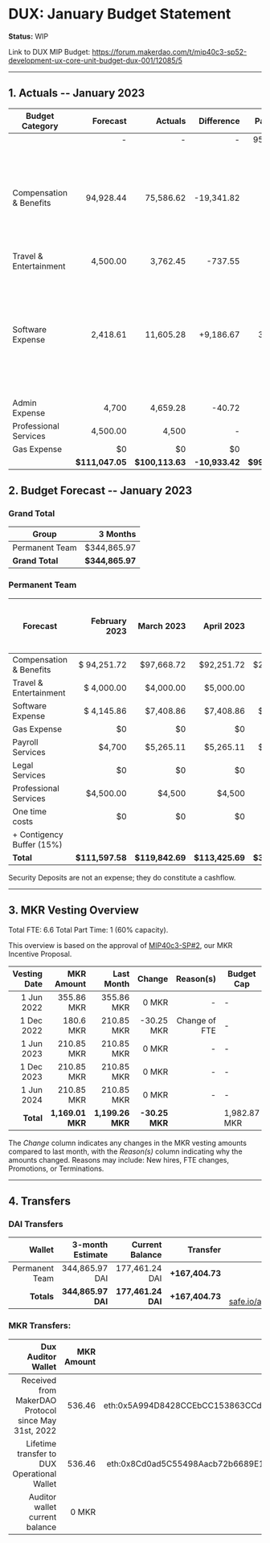 # DUX: January Budget Statement

**Status:** WIP

Link to DUX MIP Budget: https://forum.makerdao.com/t/mip40c3-sp52-development-ux-core-unit-budget-dux-001/12085/5

---

## 1. Actuals -- January 2023

| Budget Category           |  Forecast |  Actuals |  Difference |  Payments |                  Comment |
| --------------------------| -----------: | --------------: | --------------: | -----------: | --------------------------------------------------------------: |
|                              |         - |          - |          - |  95,680.31 |                                                                             |
| Compensation & Benefits      |  94,928.44|  75,586.62 | -19,341.82 |          - |   New team member invoice not paid. Another team member skipped his invoice for next month. |
| Travel & Entertainment       |  4,500.00 |  3,762.45  |    -737.55 |          - |                                                                                           - |
| Software Expense             |  2,418.61 |  11,605.28 |  +9,186.67 |   3,750.00 |  Alchemy not forecasted and higher overall software costs than forecasted (variable rates, no outstanding reason) |
| Admin Expense                |    4,700  |   4,659.28 |     -40.72 |          - |                - |
| Professional Services        |  4,500.00 |   4,500    |          - |          - |                - |
| Gas Expense                  |        $0 |         $0 |         $0 |        $0  |                - |
|                        |**$111,047.05**|**$100,113.63**|**-10,933.42**|**$99,430.31**|           - |


## 2. Budget Forecast -- January 2023

### Grand Total

| Group           |     3 Months |
| --------------- | -----------: |
| Permanent Team  |     $344,865.97 |
| **Grand Total** | **$344,865.97** |

### Permanent Team

| Forecast                      | February 2023 | March 2023 | April 2023 | 3-month Total | MIP Quarterly Budget CAP from Feb 1st |
| ----------------------------- | -------------: | -----------: | ------------: | ------------: | -----------------------: |
| Compensation & Benefits      | $ 94,251.72     | $97,668.72   | $92,251.72    | $284,172.16   | $313,755 |
| Travel & Entertainment       | $ 4,000.00      | $4,000.00    | $5,000.00     | $13,000       |  $13,500 |
| Software Expense             | $ 4,145.86      | $7,408.86    | $7,408.86     | $18,963.58    | $21,600  |
| Gas Expense                  | $0              | $0           | $0            | $0            | $3,000   |
| Payroll Services             | $4,700          | $5,265.11    | $5,265.11     | $15,230.23    | $19,500  |
| Legal Services               | $0              | $0           | $0            | $0            | $0       |
| Professional Services        | $4,500.00       | $4,500       | $4,500        | $13,500       |  $22,500 |
| One time costs               | $0              | $0           | $0            | $0            |  $0      |
| + Contigency Buffer (15%)    |                 |              |               |               |  $9,000  |
| **Total**                    |**$111,597.58**  |**$119,842.69**|**$113,425.69**|**$344,865.97**| **$483,575** | **$402,855** |

Security Deposits are not an expense; they do constitute a cashflow.

---

## 3. MKR Vesting Overview

Total FTE: 6.6 Total Part Time: 1 (60% capacity).

This overview is based on the approval of [MIP40c3-SP#2](https://forum.makerdao.com/t/mip40c3-sp27-development-ux-core-unit-mkr-budget-dux-001/9777), our MKR Incentive Proposal.

| Vesting Date |       MKR Amount |       Last Month |    Change | Reason(s) | Budget Cap   | MKR Actuals |
| -----------: | ---------------: | ---------------: | --------: | --------: | ------------ | ----------- |
|   1 Jun 2022 |       355.86 MKR |       355.86 MKR |     0 MKR |         - | -            | 355.86      |
|  1 Dec 2022 |       180.6 MKR |       210.85 MKR |     -30.25 MKR |         Change of FTE | -            | 180.6           |
|   1 Jun 2023 |       210.85 MKR |       210.85 MKR |     0 MKR |         - | -            | -           |
|  1 Dec 2023 |       210.85 MKR |       210.85 MKR |     0 MKR |         - | -            | -           |
|   1 Jun 2024 |       210.85 MKR |       210.85 MKR |     0 MKR |         - | -            | -           |
|    **Total** | **1,169.01 MKR** | **1,199.26 MKR** | **-30.25 MKR** |           | 1,982.87 MKR | 536.46      |

The _Change_ column indicates any changes in the MKR vesting amounts compared to last month, with the _Reason(s)_ column indicating why the amounts changed. Reasons may include: New hires, FTE changes, Promotions, or Terminations.

---

## 4. Transfers

### DAI Transfers

|         Wallet | 3-month Estimate |    Current Balance |        Transfer |                                                                                                                    Multi-sig Address |
| -------------: | ---------------: | -----------------: | --------------: | -----------------------------------------------------------------------------------------------------------------------------------: |
| Permanent Team |      344,865.97 DAI |     177,461.24 DAI | **+167,404.73** | [0x8Cd0ad5C55498Aacb72b6689E1da5A284C69c0C7](https://gnosis-safe.io/app/#/safes/0x8Cd0ad5C55498Aacb72b6689E1da5A284C69c0C7/balances) |
|     **Totals** |  **344,865.97 DAI** | **177,461.24 DAI** | **+167,404.73** |https://gnosis-safe.io/app/eth:0x8Cd0ad5C55498Aacb72b6689E1da5A284C69c0C7/balances                                                                                                                                      |

### MKR Transfers:


|                                   Dux Auditor Wallet | MKR Amount |                              Multi-sig address |
| ---------------------------------------------------: | ---------: | ---------------------------------------------: |
| Received from MakerDAO Protocol since May 31st, 2022 |     536.46 | eth:0x5A994D8428CCEbCC153863CCdA9D2Be6352f89ad |
|          Lifetime transfer to DUX Operational Wallet |     536.46 | eth:0x8Cd0ad5C55498Aacb72b6689E1da5A284C69c0C7 |
|                       Auditor wallet current balance |      0 MKR |                                                |

